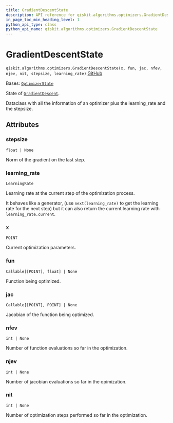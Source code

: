 ```yaml
---
title: GradientDescentState
description: API reference for qiskit.algorithms.optimizers.GradientDescentState
in_page_toc_min_heading_level: 1
python_api_type: class
python_api_name: qiskit.algorithms.optimizers.GradientDescentState
---
```


# GradientDescentState

<span id="qiskit.algorithms.optimizers.GradientDescentState" />

`qiskit.algorithms.optimizers.GradientDescentState(x, fun, jac, nfev, njev, nit, stepsize, learning_rate)` [GitHub](https://github.com/qiskit/qiskit/tree/stable/0.46/qiskit/algorithms/optimizers/gradient_descent.py "view source code")

Bases: [`OptimizerState`](qiskit.algorithms.optimizers.OptimizerState "qiskit.algorithms.optimizers.steppable_optimizer.OptimizerState")

State of [`GradientDescent`](qiskit.algorithms.optimizers.GradientDescent "qiskit.algorithms.optimizers.GradientDescent").

Dataclass with all the information of an optimizer plus the learning\_rate and the stepsize.

## Attributes

<span id="qiskit.algorithms.optimizers.GradientDescentState.stepsize" />

### stepsize

`float | None`

Norm of the gradient on the last step.

<span id="qiskit.algorithms.optimizers.GradientDescentState.learning_rate" />

### learning\_rate

`LearningRate`

Learning rate at the current step of the optimization process.

It behaves like a generator, (use `next(learning_rate)` to get the learning rate for the next step) but it can also return the current learning rate with `learning_rate.current`.

<span id="qiskit.algorithms.optimizers.GradientDescentState.x" />

### x

`POINT`

Current optimization parameters.

<span id="qiskit.algorithms.optimizers.GradientDescentState.fun" />

### fun

`Callable[[POINT], float] | None`

Function being optimized.

<span id="qiskit.algorithms.optimizers.GradientDescentState.jac" />

### jac

`Callable[[POINT], POINT] | None`

Jacobian of the function being optimized.

<span id="qiskit.algorithms.optimizers.GradientDescentState.nfev" />

### nfev

`int | None`

Number of function evaluations so far in the optimization.

<span id="qiskit.algorithms.optimizers.GradientDescentState.njev" />

### njev

`int | None`

Number of jacobian evaluations so far in the opimization.

<span id="qiskit.algorithms.optimizers.GradientDescentState.nit" />

### nit

`int | None`

Number of optimization steps performed so far in the optimization.

